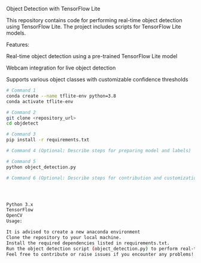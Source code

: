 


Object Detection with TensorFlow Lite

This repository contains code for performing real-time object detection using TensorFlow Lite. The project includes scripts for  TensorFlow Lite models.

Features:

Real-time object detection using a pre-trained TensorFlow Lite model

Webcam integration for live object detection

Supports various object classes with customizable confidence thresholds

```bash
# Command 1
conda create --name tflite-env python=3.8
conda activate tflite-env

# Command 2
git clone <repository_url>
cd objdetect

# Command 3
pip install -r requirements.txt

# Command 4 (Optional: Describe steps for preparing model and labels)

# Command 5
python object_detection.py

# Command 6 (Optional: Describe steps for contribution and customization)




Python 3.x
TensorFlow
OpenCV
Usage:

It is advised to create a new anaconda environment
Clone the repository to your local machine.
Install the required dependencies listed in requirements.txt.
Run the object detection script (object_detection.py) to perform real-time object detection using your webcam.
Feel free to contribute or raise issues if you encounter any problems!


